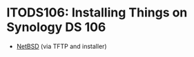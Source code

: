 ITODS106: Installing Things on Synology DS 106
==============================================

- [NetBSD](netbsd/7/README.md) (via TFTP and installer)
